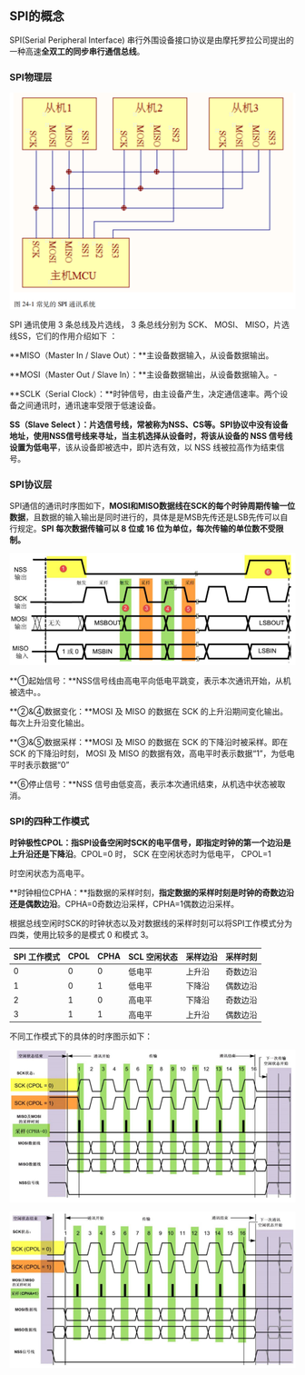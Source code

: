 ## SPI的概念

SPI(Serial Peripheral Interface) 串行外围设备接口协议是由摩托罗拉公司提出的一种高速**全双工的同步串行通信总线**。  



### SPI物理层

![image-20250901200103803](./assets/image-20250901200103803.png)

SPI 通讯使用 3 条总线及片选线， 3 条总线分别为 SCK、 MOSI、 MISO，片选线SS，它们的作用介绍如下  ：

**MISO（Master In / Slave Out）：**主设备数据输入，从设备数据输出。

**MOSI（Master Out / Slave In）：**主设备数据输出，从设备数据输入。-

**SCLK（Serial Clock）：**时钟信号，由主设备产生，决定通信速率。两个设备之间通讯时，通讯速率受限于低速设备。

**SS（Slave Select  ）：**片选信号线，常被称为NSS、CS等。SPI协议中没有设备地址，使用NSS信号线来寻址，当主机选择从设备时，将**该从设备的 NSS 信号线设置为低电平**，该从设备即被选中，即片选有效，以 NSS 线被拉高作为结束信号。  

### SPI协议层

SPI通信的通讯时序图如下，**MOSI和MISO数据线在SCK的每个时钟周期传输一位数据**，且数据的输入输出是同时进行的，具体是是MSB先传还是LSB先传可以自行规定。**SPI 每次数据传输可以 8 位或 16 位为单位，每次传输的单位数不受限制。**  

![image-20250901213800334](./assets/image-20250901213800334.png)

**①起始信号：**NSS信号线由高电平向低电平跳变，表示本次通讯开始，从机被选中。。

**②&④数据变化：**MOSI 及 MISO 的数据在 SCK 的上升沿期间变化输出。每次上升沿变化输出。

**③&⑤数据采样：**MOSI 及 MISO 的数据在 SCK 的下降沿时被采样。即在 SCK 的下降沿时刻， MOSI 及 MISO 的数据有效，高电平时表示数据“1”，为低电平时表示数据“0”  

**⑥停止信号：**NSS 信号由低变高，表示本次通讯结束，从机选中状态被取消。

### SPI的四种工作模式

**时钟极性CPOL：**指SPI设备空闲时SCK的电平信号，即**指定时钟的第一个边沿是上升沿还是下降沿**。CPOL=0 时， SCK 在空闲状态时为低电平， CPOL=1 

时空闲状态为高电平。

**时钟相位CPHA：**指数据的采样时刻，**指定数据的采样时刻是时钟的奇数边沿还是偶数边沿**。CPHA=0奇数边沿采样，CPHA=1偶数边沿采样。

根据总线空闲时SCK的时钟状态以及对数据线的采样时刻可以将SPI工作模式分为四类，使用比较多的是模式 0 和模式 3。

| SPI 工作模式 | CPOL | CPHA | SCL 空闲状态 | 采样边沿 | 采样时刻 |
| ------------ | ---- | ---- | ------------ | -------- | -------- |
| 0            | 0    | 0    | 低电平       | 上升沿   | 奇数边沿 |
| 1            | 0    | 1    | 低电平       | 下降沿   | 偶数边沿 |
| 2            | 1    | 0    | 高电平       | 下降沿   | 奇数边沿 |
| 3            | 1    | 1    | 高电平       | 上升沿   | 偶数边沿 |

不同工作模式下的具体的时序图示如下：

![image-20250901215509502](./assets/image-20250901215509502.png)

![image-20250901215601940](./assets/image-20250901215601940.png)

